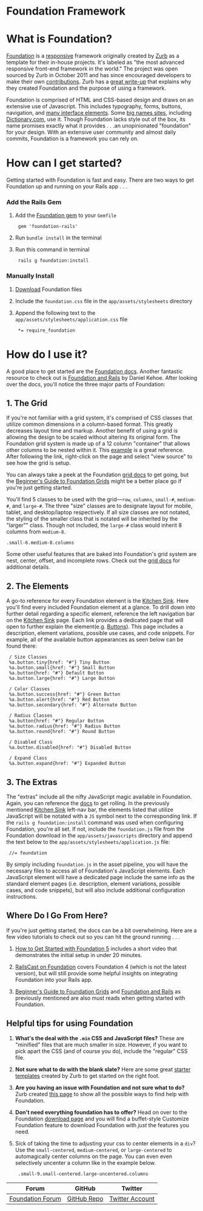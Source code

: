 Foundation Framework
====================

# What is Foundation?
[Foundation](http://foundation.zurb.com/index.html) is a [responsive](http://en.wikipedia.org/wiki/Responsive_Web_Design) framework originally created by [Zurb](http://zurb.com/) as a template for their in-house projects. It's labeled as "the most advanced responsive front-end framework in the world." The project was open sourced by Zurb in October 2011 and has since encouraged developers to make their own [contributions](https://github.com/zurb/foundation). Zurb has a [great write-up](http://zurb.com/word/framework) that explains why they created Foundation and the purpose of using a framework. 

Foundation is comprised of HTML and CSS-based design and draws on an extensive use of Javascript. This includes typography, forms, buttons, navigation, and [many interface elements](http://foundation.zurb.com/docs/components/kitchen_sink.html). Some [big names sites](http://zurb.com/responsive?utf8=%E2%9C%93&style_id=&framework_id=1&name_or_style=), including [Dictionary.com](http://dictionary.com/), use it. Though Foundation lacks style out of the box, its name promises exactly what it provides . . .an unopinionated "foundation" for your design. With an extensive user community and almost daily commits, Foundation is a framework you can rely on.
	
# How can I get started?
 Getting started with Foundation is fast and easy. There are two ways to get Foundation up and running on your Rails app . . .
 
### Add the Rails Gem

1. Add the [Foundation gem](https://github.com/zurb/foundation-rails) to your `Gemfile`
		
        gem 'foundation-rails'
		
2. Run `bundle install` in the terminal
3. Run this command in terminal

        rails g foundation:install

### Manually Install

1. [Download](http://foundation.zurb.com/develop/download.html) Foundation files

2. Include the `foundation.css` file in the `app/assets/stylesheets` directory

3. Append the following text to the `app/assets/stylesheets/application.css` file
		
        *= require_foundation

# How do I use it?
A good place to get started are the [Foundation docs](http://foundation.zurb.com/docs/). Another fantastic resource to check out is [Foundation and Rails](http://railsapps.github.io/rails-foundation.html) by Daniel Kehoe. After looking over the docs, you'll notice the three major parts of Foundation:

## 1. The Grid
If you're not familiar with a grid system, it's comprised of CSS classes that utilize common dimensions in a column-based format. This greatly decreases layout time and markup. Another benefit of using a grid is allowing the design to be scaled without altering its original form. The Foundation grid system is made up of a 12 column "container" that allows other columns to be nested within it. This [example](http://foundation.zurb.com/templates/banded.html) is a great reference. After following the link, right-click on the page and select "view source" to see how the grid is setup.

You can always take a peek at the Foundation [grid docs](http://foundation.zurb.com/docs/components/grid.html) to get going, but the [Beginner's Guide to Foundation Grids](http://blog.teamtreehouse.com/beginners-guide-grids-zurb-foundation-5) might be a better place go if you're just getting started. 

You'll find 5 classes to be used with the grid—`row`, `columns`, `small-#`, `medium-#`, and `large-#`. The three "size" classes are to designate layout for mobile, tablet, and desktop/laptop respectively. If all size classes are not notated, the styling of the smaller class that is notated will be inherited by the "larger"" class. Though not included, the `large-#` class would inherit 8 columns from `medium-8`.

    .small-6.medium-8.columns

Some other useful features that are baked into Foundation's grid system are nest, center, offset, and incomplete rows. Check out the [grid docs](http://foundation.zurb.com/docs/components/grid.html) for additional details.

## 2. The Elements
A go-to reference for every Foundation element is the [Kitchen Sink](http://foundation.zurb.com/docs/components/kitchen_sink.html). Here you'll find every included Foundation element at a glance. To drill down into further detail regarding a specific element, reference the left navigation bar on the [Kitchen Sink](http://foundation.zurb.com/docs/components/kitchen_sink.html) page. Each link provides a dedicated page that will open to further explain the element(e.g. [Buttons](http://foundation.zurb.com/docs/components/buttons.html)). This page includes a description, element variations, possible use cases, and code snippets. For example, all of the available button appearances as seen below can be found there:

     / Size Classes
     %a.button.tiny{href: "#"} Tiny Button
     %a.button.small{href: "#"} Small Button
     %a.button{href: "#"} Default Button
     %a.button.large{href: "#"} Large Button
     
     / Color Classes
     %a.button.success{href: "#"} Green Button
     %a.button.alert{href: "#"} Red Button
     %a.button.secondary{href: "#"} Alternate Button
     
     / Radius Classes
     %a.button{href: "#"} Regular Button
     %a.button.radius{href: "#"} Radius Button
     %a.button.round{href: "#"} Round Button
     
     / Disabled Class
     %a.button.disabled{href: "#"} Disabled Button
     
     / Expand Class
     %a.button.expand{href: "#"} Expanded Button

## 3. The Extras
The "extras" include all the nifty JavaScript magic available in Foundation. Again, you can reference the [docs](http://foundation.zurb.com/docs/javascript.html) to get rolling. In the previously mentioned [Kitchen Sink](http://foundation.zurb.com/docs/components/kitchen_sink.html) left-nav bar, the elements listed that utilize JavaScript will be notated with a `JS` symbol next to the corresponding link. If the `rails g foundation:install` command was used when configuring Foundation, you're all set. If not, include the `foundation.js` file from the Foundation download in the `app/assets/javascripts` directory and append the text below to the `app/assets/stylesheets/application.js` file:

     //= foundation

By simply including `foundation.js` in the asset pipeline, you will have the necessary files to access all of Foundation's JavaScript elements. Each JavaScript element will have a dedicated page include the same info as the standard element pages (i.e.  description, element variations, possible cases, and code snippets), but will also include additional configuration instructions. 

## Where Do I Go From Here?
If you're just getting started, the docs can be a bit overwhelming. Here are a few video tutorials to check out so you can hit the ground running . . .

1. [How to Get Started with Foundation 5](http://www.webdesignerdepot.com/2013/11/how-to-get-started-with-foundation-5/) includes a short video that demonstrates the initial setup in under 20 minutes.

2. [RailsCast on Foundation](http://railscasts.com/episodes/417-foundation) covers Foundation 4 (which is not the latest version), but will still provide some helpful insights on integrating Foundation into your Rails app.

3. [Beginner's Guide to Foundation Grids](http://blog.teamtreehouse.com/beginners-guide-grids-zurb-foundation-5) and [Foundation and Rails](http://railsapps.github.io/rails-foundation.html) as previously mentioned are also must reads when getting started with Foundation.

## Helpful tips for using Foundation
1. **What's the deal with the `.min` CSS and JavaScript files?** These are "minified" files that are much smaller in size. However, if you want to pick apart the CSS (and of course you do), include the "regular" CSS file.
2. **Not sure what to do with the blank slate?** Here are some great [starter templates](http://foundation.zurb.com/templates.html) created by Zurb to get started on the right foot.
3. **Are you having an issue with Foundation and not sure what to do?** Zurb created [this page](http://foundation.zurb.com/support/support.html) to show all the possible ways to find help with Foundation.
4. **Don't need everything foundation has to offer?** Head on over to the Foundation [download page](http://foundation.zurb.com/develop/download.html) and you will find a buffet-style Customize Foundation feature to download Foundation with *just* the features you need.
5. Sick of taking the time to adjusting your css to center elements in a `div`? Use the `small-centered`, `medium-centered`, or `large-centered` to automagically center columns on the page. You can even even selectively uncenter a column like in the example below.

        .small-9.small-centered.large-uncentered.columns

Forum | GitHub | Twitter
--- | --- | --- 
[Foundation Forum](http://foundation.zurb.com/forum) | [GitHub Repo](https://github.com/zurb/foundation) | [Twitter Account](https://twitter.com/ZURBfoundation)